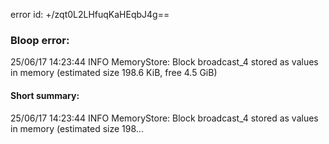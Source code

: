 error id: +/zqt0L2LHfuqKaHEqbJ4g==
### Bloop error:

25/06/17 14:23:44 INFO MemoryStore: Block broadcast_4 stored as values in memory (estimated size 198.6 KiB, free 4.5 GiB)
#### Short summary: 

25/06/17 14:23:44 INFO MemoryStore: Block broadcast_4 stored as values in memory (estimated size 198...